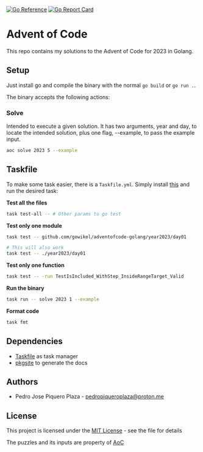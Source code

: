 [![Go Reference](https://pkg.go.dev/badge/github.com/gowikel/adventofcode-golang.svg)](https://pkg.go.dev/github.com/gowikel/adventofcode-golang) [![Go Report Card](https://goreportcard.com/badge/github.com/gowikel/adventofcode-golang)](https://goreportcard.com/report/github.com/gowikel/adventofcode-golang)

# Advent of Code

This repo contains my solutions to the Advent of Code for 2023 in Golang.

## Setup

Just install go and compile the binary with the normal `go build` or `go run .`.

The binary accepts the following actions:

### Solve

Intended to execute a given solution. It has two arguments, year and day, to locate
the intended solution, plus one flag, --example, to pass the example input.

```bash
aoc solve 2023 5 --example
```

## Taskfile

To make some task easier, there is a `Taskfile.yml`. Simply install [this](https://taskfile.dev/)
and run the desired task:

**Test all the files**

```bash
task test-all -- # Other params to go test
```

**Test only one module**

```bash
task test -- github.com/gowikel/adventofcode-golang/year2023/day01

# This will also work
task test -- ./year2023/day01
```

**Test only one function**
```bash
task test -- -run TestIsIncluded_WithStep_InsideRangeTarget_Valid
```

**Run the binary**

```bash
task run -- solve 2023 1 --example
```

**Format code**

```bash
task fmt
```

## Dependencies

- [Taskfile](https://taskfile.dev/) as task manager
- [pkgsite](https://github.com/golang/pkgsite) to generate the docs

## Authors

- Pedro Jose Piquero Plaza - pedropiqueroplaza@proton.me

## License

This project is licensed under the [MIT License](LICENSE.md) - see the file for details

The puzzles and its inputs are property of [AoC](https://adventofcode.com/)